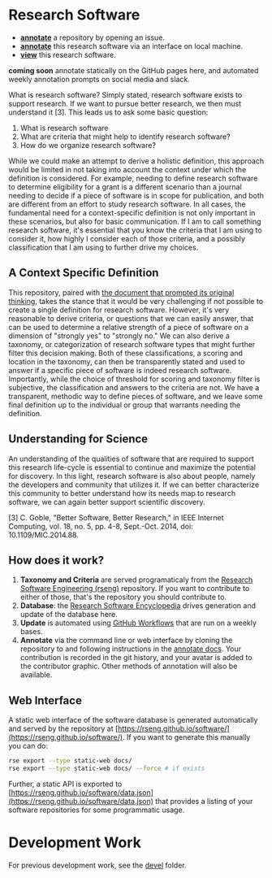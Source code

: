 # Research Software

 - [**annotate**](https://github.com/rseng/software/issues/new/choose) a repository by opening an issue.
 - [**annotate**](https://rseng.github.io/rse/tutorials/annotation/) this research software via an interface on local machine.
 - [**view**](https://rseng.github.io/software/) this research software.

**coming soon** annotate statically on the GitHub pages here, and automated weekly annotation prompts on social media and slack.

What is research software? Simply stated, research software exists to support
research. If we want to pursue better research, we then must understand it [3].
This leads us to ask some basic question:

 1. What is research software
 2. What are criteria that might help to identify research software?
 3. How do we organize research software?

While we could make an attempt to derive a holistic definition, this approach 
would be limited in not taking into account the context under which the definition
is considered. For example, needing to define research software to determine
eligibility for a grant is a different scenario than a journal needing
to decide if a piece of software is in scope for publication, and both
are different from an effort to study research software. In all cases, 
the fundamental need for a context-specific definition is not only important in these
scenarios, but also for basic communication. If I am to call something research
software, it's essential that you know the criteria that I am using to consider it,
how highly I consider each of those criteria, and a possibly classification
that I am using to further drive my choices.

## A Context Specific Definition

This repository, paired with [the document that prompted its original thinking](https://docs.google.com/document/d/1wDb0udH9OrFWrMBsAVb8RrUMCKKRHoyEep7yveJ1d0k/edit), takes the stance that it would be
very challenging if not possible to create a single definition for research software.
However, it's very reasonable to derive criteria, or questions that we can easily
answer, that can be used to determine a relative strength of a piece of software
on a dimension of "strongly yes" to "strongly no." We can also derive a taxonomy,
or categorization of research software types that might further filter this decision
making. Both of these classifications, a scoring and location in the taxonomy,
can then be transparently stated and used to answer if a specific piece of software
is indeed research software. Importantly, while the choice of threshold for scoring
and taxonomy filter is subjective, the classification and answers to the criteria
are not. We have a transparent, methodic way to define pieces of software, and we leave
some final definition up to the individual or group that warrants needing the definition.

## Understanding for Science

An understanding of the qualities of software that are required to support 
this research life-cycle is essential to continue and maximize the potential for discovery. 
In this light, research software is also about people, namely the developers and 
community that utilizes it. If we can better characterize this community to 
better understand how its needs map to research software, we can again better support scientific discovery.

[3] C. Goble, "Better Software, Better Research," in IEEE Internet Computing, vol. 18, no. 5, pp. 4-8, Sept.-Oct. 2014, doi: 10.1109/MIC.2014.88.

## How does it work?

 1. **Taxonomy and Criteria** are served programaticaly from the [Research Software Engineering (rseng)](https://rseng.github.io/rseng) repository. If you want to contribute to either of those, that's the repository you should contribute to.
 2. **Database**: the [Research Software Encyclopedia](https://github.com/rseng/rse) drives generation and update of the database here.
 3. **Update** is automated using [GitHub Workflows](.github/workflows) that are run on a weekly bases.
 4. **Annotate** via the command line or web interface by cloning the repository to and following instructions in the [annotate docs](https://rseng.github.io/rse/tutorials/annotation/). Your contribution is recorded in the git history, and your avatar is added to the contributor graphic. Other methods of annotation will also be available.

## Web Interface

A static web interface of the software database is generated automatically and served
by the repository at [https://rseng.github.io/software/](https://rseng.github.io/software/). If you want to generate this
manually you can do:

```bash
rse export --type static-web docs/
rse export --type static-web docs/ --force # if exists
```

Further, a static API is exported to [https://rseng.github.io/software/data.json](https://rseng.github.io/software/data.json) that provides a listing of your software repositories
for some programmatic usage.

# Development Work

For previous development work, see the [devel](devel) folder.
